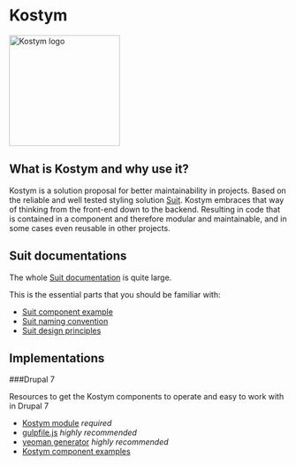 # Kostym

<img src="http://imgh.us/Kostym_logo.svg" alt="Kostym logo" title="Kostym - Dressed maintainability" width="200"/>

## What is Kostym and why use it?
Kostym is a solution proposal for better maintainability in projects. Based on the reliable and well tested styling solution [Suit](https://github.com/suitcss/suit).
Kostym embraces that way of thinking from the front-end down to the backend. Resulting in code that is contained in a component and therefore modular and maintainable, and in some cases even reusable in other projects.

## Suit documentations
The whole [Suit documentation](https://github.com/suitcss/suit) is quite large.

This is the essential parts that you should be familiar with:

* [Suit component example](https://github.com/suitcss/suit#example)
* [Suit naming convention](https://github.com/suitcss/suit/blob/master/doc/naming-conventions.md)
* [Suit design principles](https://github.com/suitcss/suit/blob/master/doc/design-principles.md)

## Implementations
###Drupal 7

Resources to get the Kostym components to operate and easy to work with in Drupal 7

* [Kostym module](https://github.com/kostym/drupal-7-module) *required*
* [gulpfile.js](https://github.com/kostym/drupal-7-gulpfile.js) *highly recommended*
* [yeoman generator](https://github.com/kostym/drupal-7-yeoman-generator) *highly recommended*
* [Kostym component examples](https://github.com/kostym/drupal-7-examples)
